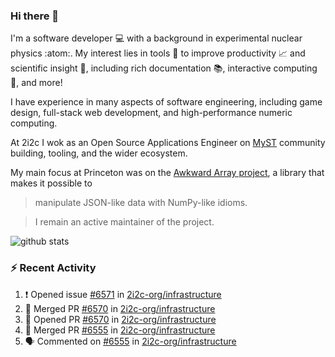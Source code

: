 ### Hi there 👋 

I'm a software developer 💻 with a background in experimental nuclear physics :atom:. My interest lies in tools :wrench: to improve productivity :chart_with_upwards_trend: and scientific insight :telescope:, including rich documentation 📚, interactive computing 🧮, and more! 

I have experience in many aspects of software engineering, including game design, full-stack web development, and high-performance numeric computing. 

At 2i2c I wok as an Open Source Applications Engineer on [MyST](https://github.com/jupyter-book/mystmd) community building, tooling, and the wider ecosystem. 

My main focus at Princeton was on the [Awkward Array project](awkward-array.org/), a library that makes it possible to 
> manipulate JSON-like data with NumPy-like idioms.

> I remain an active maintainer of the project. 

![github stats](https://github-readme-stats.vercel.app/api?username=agoose77&show_icons=true&hide_rank=true&hide_title=true&bg_color=30,e76445,904e95&text_color=efe3ec&icon_color=efe3ec)
<!--
**agoose77/agoose77** is a ✨ _special_ ✨ repository because its `README.md` (this file) appears on your GitHub profile.

Here are some ideas to get you started:

- 🔭 I’m currently working on ...
- 🌱 I’m currently learning ...
- 👯 I’m looking to collaborate on ...
- 🤔 I’m looking for help with ...
- 💬 Ask me about ...
- 📫 How to reach me: ...
- 😄 Pronouns: ...
- ⚡ Fun fact: ...
-->

### :zap: Recent Activity

<!--START_SECTION:activity-->
1. ❗ Opened issue [#6571](https://github.com/2i2c-org/infrastructure/issues/6571) in [2i2c-org/infrastructure](https://github.com/2i2c-org/infrastructure)
2. 🎉 Merged PR [#6570](https://github.com/2i2c-org/infrastructure/pull/6570) in [2i2c-org/infrastructure](https://github.com/2i2c-org/infrastructure)
3. 💪 Opened PR [#6570](https://github.com/2i2c-org/infrastructure/pull/6570) in [2i2c-org/infrastructure](https://github.com/2i2c-org/infrastructure)
4. 🎉 Merged PR [#6555](https://github.com/2i2c-org/infrastructure/pull/6555) in [2i2c-org/infrastructure](https://github.com/2i2c-org/infrastructure)
5. 🗣 Commented on [#6555](https://github.com/2i2c-org/infrastructure/pull/6555#issuecomment-3191211613) in [2i2c-org/infrastructure](https://github.com/2i2c-org/infrastructure)
<!--END_SECTION:activity-->
